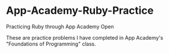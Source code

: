 # App-Academy-Ruby-Practice
Practicing Ruby through App Academy Open

These are practice problems I have completed in App Academy's "Foundations of Programming" class. 
